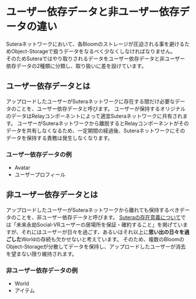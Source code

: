 # ユーザー依存データと非ユーザー依存データの違い

Suteraネットワークにおいて、各Bloomのストレージが圧迫される事を避けるためObject-Storageで扱うデータをなるべく少なくしなければなりません。  
そのためSuteraではやり取りされるデータをユーザー依存データと非ユーザー依存データの2種類に分類し、取り扱いに差を設けています。


## ユーザー依存データとは

アップロードしたユーザーがSuteraネットワークに存在する間だけ必要なデータのことを、ユーザー依存データと呼びます。
ユーザーが保持するオリジナルのデータはRelayコンポーネントによって適宜Suteraネットワークに共有されます。
ユーザーがSuteraネットワークから離脱するとRelayコンポーネントがそのデータを共有しなくなるため、一定期間の経過後、Suteraネットワークにそのデータを保持する責務は発生しなくなります。

### ユーザー依存データの例

- Avatar
- ユーザープロフィール

## 非ユーザー依存データとは

アップロードしたユーザーがSuteraネットワークから離れても保持するべきデータのことを、非ユーザー依存データと呼びます。
[Suteraの存在意義について](sutera/01-significance-of-sutera's-existence.md)では「未来永劫Social-VRユーザーの居場所を保証・確約すること」を掲げていますが、それにはユーザーが日々を過ごす、あるいはそれ以上に**思い出の日々を過ごした**Worldの存続も欠かせないと考えています。
そのため、複数のBloomのObject-Storageが分散してデータを保持し、アップロードしたユーザーが消去を望まない限り維持されます。

### 非ユーザー依存データの例

- World
- アイテム
